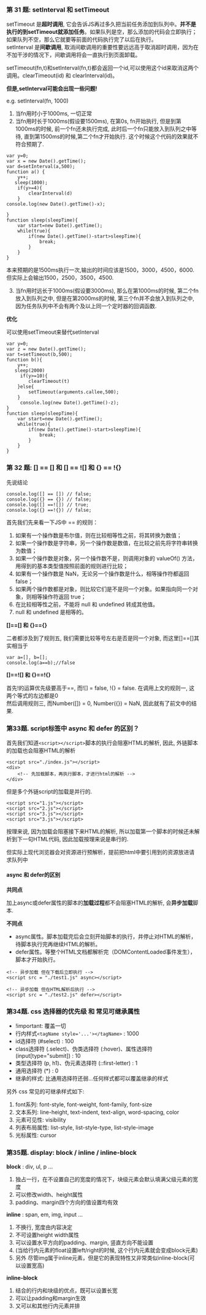 ### 第 31 题: setInterval 和 setTimeout

setTimeout 是**超时调用**, 它会告诉JS再过多久把当前任务添加到队列中。**并不是执行的到setTimeout就添加任务**。如果队列是空，那么添加的代码会立即执行；如果队列不空，那么它就要等前面的代码执行完了以后在执行。<br/>
setInterval 是**间歇调用**, 取消间歇调用的重要性要远远高于取消超时调用，因为在不加干涉的情况下，间歇调用将会一直执行到页面卸载。<br/>

setTimeout(fn,t)和setInterval(fn,t)都会返回一个id,可以使用这个id来取消这两个调用。clearTimeout(id) 和 clearInterval(id)。<br/>


**但是,setInterval可能会出现一些问题!**

e.g. setInterval(fn, 1000)
1. 当fn用时小于1000ms, 一切正常
2. 当fn用时长于1000ms(假设要1500ms), 在第0s, fn开始执行, 但是到第1000ms的时候, 前一个fn还未执行完成, 此时后一个fn只能放入到队列之中等待, 直到第1500ms的时候,第二个fn才开始执行. 这个时候这个代码的效果就不符合预期了.
```JS
var y=0;
var x = new Date().getTime();
var d=setInterval(a,500);
function a() {
    y++;
   sleep(1000);
    if(y>=4){
        clearInterval(d)
    }
console.log(new Date().getTime()-x);

}
function sleep(sleepTime){
    var start=new Date().getTime();
    while(true){
        if(new Date().getTime()-start>sleepTime){
            break;    
        }
    }
}
```
   本来预期的是1500ms执行一次,输出的时间应该是1500，3000，4500，6000. 但实际上会输出1500，2500，3500，4500.
  
3. 当fn用时远长于1000ms(假设要3000ms), 那么在第1000ms的时候, 第二个fn放入到队列之中, 但是在第2000ms的时候, 第三个fn并不会放入到队列之中, 因为任务队列中不会有两个及以上同一个定时器的回调函数.


**优化**

可以使用setTimeout来替代setInterval
```JS
var y=0;
var z = new Date().getTime();
var t=setTimeout(b,500);
function b(){
    y++;
   sleep(2000)
     if(y>=10){
        clearTimeout(t)
    }else{
        setTimeout(arguments.callee,500);
    }
     console.log(new Date().getTime()-z);
}
function sleep(sleepTime){
    var start=new Date().getTime();
    while(true){
        if(new Date().getTime()-start>sleepTime){
            break;    
        }
    }
}
```



### 第 32 题: [] == [] 和 [] == ![] 和 {} == !{}

先说结论
```
console.log([] == []) // false;
console.log({} == {}) // false;
console.log([] ==![]) // true;
console.log({} ==!{}) // false;
```

首先我们先来看一下JS中 == 的规则：
1. 如果有一个操作数是布尔值，则在比较相等性之前，将其转换为数值；
2. 如果一个操作数是字符串，另一个操作数是数值，在比较之前先将字符串转换为数值；
3. 如果一个操作数是对象，另一个操作数不是，则调用对象的 valueOf() 方法，用得到的基本类型值按照前面的规则进行比较；
4. 如果有一个操作数是 NaN，无论另一个操作数是什么，相等操作符都返回 false；
5. 如果两个操作数都是对象，则比较它们是不是同一个对象。如果指向同一个对象，则相等操作符返回 true；
6. 在比较相等性之前，不能将 null 和 undefined 转成其他值。
7. null 和 undefined 是相等的。


**[]==[] 和 {}=={}**

二者都涉及到了规则五, 我们需要比较等号左右是否是同一个对象, 而这里[]==[]其实相当于
```
var a=[], b=[];
console.log(a==b);//false
```

**[]==![] 和 {}==!{}**

首先!的运算优先级要高于==, 而![] = false, !{} = false. 在调用上文的规则一, 这两个等式的左边都是0<br/>
然后调用规则三, 而Number([]) = 0, Number({}) = NaN, 因此就有了前文中的结果.


### 第33题. script标签中 async 和 defer 的区别？

首先我们知道```<script></script>```脚本的执行会阻塞HTML的解析, 因此, 外链脚本的加载也会阻塞HTML的解析
```JS
<script src="./index.js"></script>
<div>
    <!-- 先加载脚本，再执行脚本，才进行html的解析 -->
</div>
```
但是多个外链script的加载是并行的.
```JS
<script src="1.js"></script>
<script src="2.js"></script>
<script src="3.js"></script>
<script src="3.js"></script>
```
按理来说, 因为加载会阻塞接下来HTML的解析, 所以加载第一个脚本的时候还未解析到下一句HTML代码, 因此加载按理来说是串行的.

但实际上现代浏览器会对资源进行预解析，提前把html中要引用到的资源放进请求队列中

#### async 和 defer的区别

**共同点**

加上async或defer属性的脚本的**加载过程**都不会阻塞HTML的解析, 会**异步加载**脚本.

**不同点**

+ async属性。脚本加载完后会立刻开始脚本的执行，并停止对HTML的解析，待脚本执行完再继续HTML的解析。
+ defer属性。等整个HTML文档都解析完（DOMContentLoaded事件发生），脚本才开始执行。

```JS
<!-- 异步加载 但在下载后立即执行 -->
<script src = "./test1.js" async></script>

<!-- 异步加载 但在HTML解析后执行 -->
<script src = "./test2.js" defer></script>

```



### 第34题. css 选择器的优先级 和 常见可继承属性

+ !important: 覆盖一切
+ 行内样式`<tagName style='...'></tagName>` : 1000
+ id选择符 (#select) : 100
+ class选择符 (.select)、伪类选择符 (:hover)、属性选择符 (input[type="submit]) : 10
+ 类型选择符 (p, h1)、伪元素选择符 (::first-letter) : 1
+ 通用选择符 (*) : 0
+ 继承的样式: 比通用选择符还弱...任何样式都可以覆盖继承的样式

另外 css 常见的可继承样式如下:
1. font系列: font-style, font-weight, font-family, font-size
2. 文本系列: line-height, text-indent, text-align, word-spacing, color
3. 元素可见性: visibility
4. 列表布局属性: list-style, list-style-type, list-style-image
5. 光标属性: cursor



### 第35题. display: block / inline / inline-block

**block** : div, ul, p ...

1. 独占一行，在不设置自己的宽度的情况下，块级元素会默认填满父级元素的宽度
2. 可以修改width、height属性
3. padding、margin四个方向的值设置均有效

**inline** : span, em, img, input ...

1. 不换行, 宽度由内容决定
2. 不可设置height width属性
3. 可以设置水平方向的padding、margin, 竖直方向不能设置
4. (当给行内元素的float设置left/right的时候, 这个行内元素就会变成block元素)
5. 另外 尽管img属于inline元素，但是它的表现特性又非常类似inline-block(可以设置宽高)


**inline-block** 

1. 结合的行内和块级的优点，既可以设置长宽
2. 可以让padding和margin生效
3. 又可以和其他行内元素并排